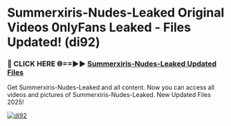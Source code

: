 # Summerxiris-Nudes-Leaked Original Videos 0nlyFans Leaked - Files Updated! (di92)

<h3>🔴 CLICK HERE 🌐==►► <a href="https://tinyurl.com/yrmya6cz" rel="nofollow">Summerxiris-Nudes-Leaked Updated Files</a></h3>

Get Summerxiris-Nudes-Leaked and all content. Now you can access all videos and pictures of Summerxiris-Nudes-Leaked. New Updated Files 2025!

[![di92](https://i.imgur.com/FMdXYCs.gif)](https://tinyurl.com/yrmya6cz)

